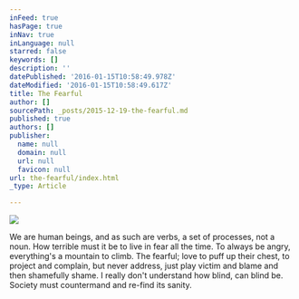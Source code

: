 ```yaml
---
inFeed: true
hasPage: true
inNav: true
inLanguage: null
starred: false
keywords: []
description: ''
datePublished: '2016-01-15T10:58:49.978Z'
dateModified: '2016-01-15T10:58:49.617Z'
title: The Fearful
author: []
sourcePath: _posts/2015-12-19-the-fearful.md
published: true
authors: []
publisher:
  name: null
  domain: null
  url: null
  favicon: null
url: the-fearful/index.html
_type: Article

---
```

![](https://the-grid-user-content.s3-us-west-2.amazonaws.com/833dcb25-9dc7-4349-abbf-adc27640ac6e.jpg)

We are human beings, and as such are verbs, a set of processes, not a noun. How terrible must it be
to live in fear all the time.
To always be angry,
everything's a mountain to climb.
The fearful;
love to puff up their chest,
to project and complain,
but never address,
just play victim and blame
and then shamefully shame.
I really don't understand
how blind, can blind be.
Society must countermand
and re-find its sanity.